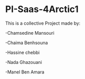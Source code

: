 # PI-Saas-4Arctic1

This is a collective Project made by: 

-Chamsedine Mansouri

-Chaima Benhsouna

-Hassine chebbi

-Nada Ghazouani

-Manel Ben Amara

